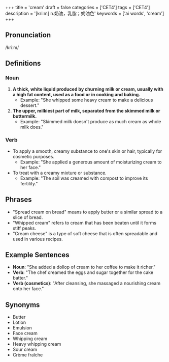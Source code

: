 +++
title = 'cream'
draft = false
categories = ['CET4']
tags = ['CET4']
description = '[kriːm] n.奶油，乳脂；奶油色'
keywords = ['ai words', 'cream']
+++

## Pronunciation
/kriːm/

## Definitions
### Noun
1. **A thick, white liquid produced by churning milk or cream, usually with a high fat content, used as a food or in cooking and baking.**
   - Example: "She whipped some heavy cream to make a delicious dessert."
2. **The upper, milkiest part of milk, separated from the skimmed milk or buttermilk.**
   - Example: "Skimmed milk doesn't produce as much cream as whole milk does."

### Verb
- To apply a smooth, creamy substance to one's skin or hair, typically for cosmetic purposes.
   - Example: "She applied a generous amount of moisturizing cream to her face."
- To treat with a creamy mixture or substance.
   - Example: "The soil was creamed with compost to improve its fertility."

## Phrases
- "Spread cream on bread" means to apply butter or a similar spread to a slice of bread.
- "Whipped cream" refers to cream that has been beaten until it forms stiff peaks.
- "Cream cheese" is a type of soft cheese that is often spreadable and used in various recipes.

## Example Sentences
- **Noun**: "She added a dollop of cream to her coffee to make it richer."
- **Verb**: "The chef creamed the eggs and sugar together for the cake batter."
- **Verb (cosmetics)**: "After cleansing, she massaged a nourishing cream onto her face."

## Synonyms
- Butter
- Lotion
- Emulsion
- Face cream
- Whipping cream
- Heavy whipping cream
- Sour cream
- Crème fraîche
